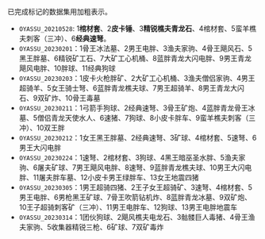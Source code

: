 已完成标记的数据集用加粗表示。

- `OYASSU_20210528`: 1**棺材套**、2**皮卡锤**、3**精锐樵夫青龙石**、4棺材套、5蛮羊樵夫刺客（三冲）、6**经典速弩**。
- `OYASSU_20230201`：1骨王冰法墓、2男王电胖、3渔夫家驹、4骨王飓风石、5黑王胖墓、6精锐矿工石、7大矿工心机桶、8蓝胖青龙大闪电胖、9男王青龙飓风电胖、10胖球、11经典狗球
- `OYASSU_20230203`：1皮卡火枪胖矿、2大矿工心机桶、3渔夫僧侣家驹、4男王超骑羊、5女王骑士弩、6蓝胖青龙樵夫球、7男王超骑羊、8男王青龙大闪石、9双矿炸、10骨王毒墓
- `OYASSU_20230211`：1弓箭手狗球、2经典速弩、3骨王矿炮、4蓝胖青龙骨王冰墓、5僧侣青龙天使水人、6速猪、7狗球、8小皮卡胖车、9蛮羊樵夫刺客（三冲）、10双王胖
- `OYASSU_20230212`：1女王黑王胖墓、2经典速弩、3矿球、4棺材套、5速弩、6男王大闪电胖
- `OYASSU_20230224`：1速弩、2棺材套、3狗球、4黑王暗巫圣水胖、5渔夫家驹、6屠夫矿球、7男王飓风电胖、8速弩、9蓝胖青龙樵夫球、10男王大闪电胖、11屠夫胖车墓、12小皮卡男王绿胖车、13女王地震四猪
- `OYASSU_20230305`：1男王超骑四猪、2王子女王超骑矿、3速弩、4棺材套、5男王电胖、6男枪黑王矿球、7骨王吹箭钻机炸、8蓝胖青龙冰墓、9双矿炮、10王子超骑刺客矿（三冲）、11男王电胖车、12狗球、13男王电胖地震车
- `OYASSU_20230314`：1团伙狗球、2飓风樵夫电龙石、3骷髅巨人毒猪、4骨王渔夫家驹、5收集器精锐三枪、6矿球、7双矿毒炸
